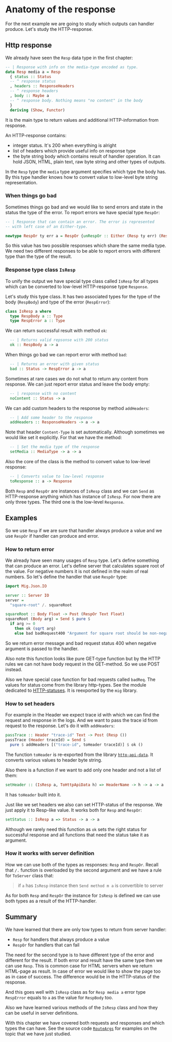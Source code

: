 # Anatomy of the response

For the next example we are going to study which outputs can
handler produce. Let's study the HTTP-response.

## Http response

We already have seen the `Resp` data type in the first chapter:

```haskell
-- | Response with info on the media-type encoded as type.
data Resp media a = Resp
  { status :: Status
  -- ^ response status
  , headers :: ResponseHeaders
  -- ^ response headers
  , body :: Maybe a
  -- ^ response body. Nothing means "no content" in the body
  }
  deriving (Show, Functor)
```

It is the main type to return values and additional HTTP-information
from response.

An HTTP-response contains:

* integer status. It's 200 when everything is alright
* list of headers which provide useful info on response type
* the byte string body which contains result of handler operation. It can
   hold JSON, HTML, plain text, raw byte string and other types of outputs.

In the `Resp` type the `media` type argument specifies which
type the body has. By this type handler knows how to convert value
to low-level byte string representation.

### When things go bad


Sometimes things go bad and we would like to send errors and
state in the status the type of the error. To report errors
we have special type `RespOr`:

``` haskell
-- | Response that can contain an error. The error is represented 
-- with left case of an Either-type.

newtype RespOr ty err a = RespOr {unRespOr :: Either (Resp ty err) (Resp ty a)}
```

So this value has two possible responses which share the same media type.
We need two different responses to be able to report errors with different 
type than the type of the result.

### Response type class `IsResp`

To unify the output we have special type class called `IsResp` for
all types which can be converted to low-level HTTP-response type `Response`.

Let's study this type class.
It has two associated types for the type of the body (`RespBody`) and type of the error (`RespError`):

```haskell
class IsResp a where
  type RespBody a :: Type
  type RespError a :: Type
```

We can return successful result with method `ok`:

```haskell
  -- | Returns valid repsonse with 200 status
  ok :: RespBody a -> a
```

When things go bad we can report error with method `bad`:

```haskell
  -- | Returns an error with given status
  bad :: Status -> RespError a -> a
```

Sometimes at rare cases we do not what to return any content from response.
We can just report error status and leave the body empty:

```haskell
  -- | response with no content
  noContent :: Status -> a
```

We can add custom headers to the response by method `addHeaders`:

```haskell
  -- | Add some header to the response
  addHeaders :: ResponseHeaders -> a -> a
```

Note that header `Content-Type` is set automatically. Although sometimes
we would like set it explicitly. For that we have the method:

```haskell
  -- | Set the media type of the response
  setMedia :: MediaType -> a -> a
```

Also the core of the class is the method to convert value to low-level response:

```haskell
  -- | Converts value to low-level response
  toResponse :: a -> Response
```

Both `Resp` and `RespOr` are instances of `IsResp` class and 
we can `Send` as HTTP-response anything which has instance of `IsResp`.
For now there are only three types. The third one is the low-level `Response`.

## Examples

So we use `Resp` if we are sure that handler always produce a value
and we use `RespOr` if handler can produce and error.

### How to return error

We already have seen many usages of `Resp` type. Let's define something
that can produce an error. Let's define server that calculates
square root of the value. For negative numbers it is not defined in the 
realm of real numbers. So let's define the handler that use `RespOr` type:

```haskell
import Mig.Json.IO

server :: Server IO
server = 
  "square-root" /. squareRoot

squareRoot :: Body Float -> Post (RespOr Text Float)
squareRoot (Body arg) = Send $ pure $
  if arg >= 0 
    then ok (sqrt arg)
    else bad badRequest400 "Argument for square root should be non-negative"
```

So we return error message and bad request status 400 when 
negative argument is passed to the handler.

Also note this function looks like pure GET-type function but by the HTTP rules
we can not have body request in the GET-method. So we use POST instead.


Also we have special case function for bad requests called `badReq`. The
values for status come from the library http-types. See the module dedicated
to [HTTP-statuses](https://hackage.haskell.org/package/http-types-0.12.3/docs/Network-HTTP-Types-Status.html#t:Status).
It is reexported by the `mig` library.

### How to set headers

For example in the Header we expect trace id with which we can 
find the request and response in the logs. And we want to pass the
trace id from request to the response. Let's do it with `addHeaders`:


```haskell
passTrace :: Header "trace-id" Text -> Post (Resp ())
passTrace (Header traceId) = Send $ 
  pure $ addHeaders [("trace-id", toHeader traceId)] $ ok ()
```

The function `toHeader` is re-exported from the library [`http-api-data`](https://hackage.haskell.org/package/http-api-data-0.5/docs/Web-HttpApiData.html).
It converts various values to header byte string.

Also there is a function if we want to add only one header and not a list of them:

```haskell
setHeader :: (IsResp a, ToHttpApiData h) => HeaderName -> h -> a -> a
```

It has `toHeader` built into it.

Just like we set headers we also can set HTTP-status of the response.
We just apply it to Resp-like value. It works both for `Resp` and `RespOr`:

```haskell
setStatus :: IsResp a => Status -> a -> a
```

Although we rarely need this function as `ok` sets the right status 
for successful response and all functions that need the status take it as argument.

### How it works with server definition

How we can use both of the types as responses: `Resp` and `RespOr`.
Recall that `/.` function is overloaded by the second argument and
we have a rule for `ToServer` class that:

> if `a` has `IsResp` instance then `Send method m a` is convertible to server

As for both `Resp` and `RespOr` the instance for `IsResp` is defined we can use
both types as a result of the HTTP-handler.

## Summary

We have learned that there are only tow types to return from server handler:

* `Resp` for handlers that always produce a value
* `RespOr` for handlers that can fail

The need for the second type is to have different type of the error 
and different for the result. If both error and result have the same 
type then we can use `Resp`. This is common case for HTML servers when we
return HTML-page as result. In case of error we would like to show the page too
as in case of success. The difference would be in the HTTP-status of the response.

And this goes well with `IsResp` class as for `Resp media a` error type `RespError`
equals to `a` as the value for `RespBody` too.

Also we have learned various methods of the `IsResp` class and how they 
can be useful in server definitions.

With this chapter we have covered both requests and responses and which types the can 
have. See the source code [`RouteArgs`](https://github.com/anton-k/mig/blob/main/examples/mig-example-apps/RouteArgs/Main.hs)
for examples on the topic that we have just studied.


